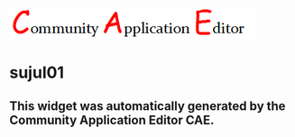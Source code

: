 ![CAE](https://github.com/patricia-cae/frontendComponent-147/blob/gh-pages/img/logo.png)  

sujul01
===================


This widget was automatically generated by the Community Application Editor CAE.  
---------------
